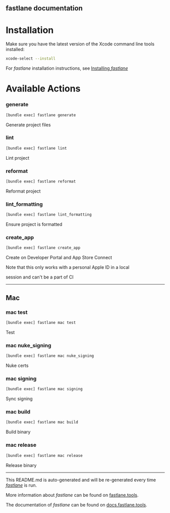 fastlane documentation
----

# Installation

Make sure you have the latest version of the Xcode command line tools installed:

```sh
xcode-select --install
```

For _fastlane_ installation instructions, see [Installing _fastlane_](https://docs.fastlane.tools/#installing-fastlane)

# Available Actions

### generate

```sh
[bundle exec] fastlane generate
```

Generate project files

### lint

```sh
[bundle exec] fastlane lint
```

Lint project

### reformat

```sh
[bundle exec] fastlane reformat
```

Reformat project

### lint_formatting

```sh
[bundle exec] fastlane lint_formatting
```

Ensure project is formatted

### create_app

```sh
[bundle exec] fastlane create_app
```

Create on Developer Portal and App Store Connect

Note that this only works with a personal Apple ID in a local

session and can't be a part of CI

----


## Mac

### mac test

```sh
[bundle exec] fastlane mac test
```

Test

### mac nuke_signing

```sh
[bundle exec] fastlane mac nuke_signing
```

Nuke certs

### mac signing

```sh
[bundle exec] fastlane mac signing
```

Sync signing

### mac build

```sh
[bundle exec] fastlane mac build
```

Build binary

### mac release

```sh
[bundle exec] fastlane mac release
```

Release binary

----

This README.md is auto-generated and will be re-generated every time [_fastlane_](https://fastlane.tools) is run.

More information about _fastlane_ can be found on [fastlane.tools](https://fastlane.tools).

The documentation of _fastlane_ can be found on [docs.fastlane.tools](https://docs.fastlane.tools).
